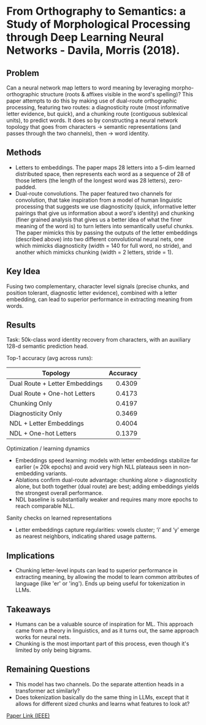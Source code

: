 # From Orthography to Semantics: a Study of Morphological Processing through Deep Learning Neural Networks - Davila, Morris (2018).

## Problem
Can a neural network map letters to word meaning by leveraging morpho-orthographic structure (roots & affixes visible in the word's spelling)? This paper attempts to do this by making use of dual-route orthographic processing, featuring two routes: a diagnosticity route (most informative letter evidence, but quick), and a chunking route (contiguous sublexical units), to predict words. It does so by constructing a neural network topology that goes from characters -> semantic representations (and passes through the two channels), then -> word identity.

## Methods
 - Letters to embeddings. The paper maps 28 letters into a 5-dim learned distributed space, then represents each word as a sequence of 28 of those letters (the length of the longest word was 28 letters), zero-padded.
 - Dual-route convolutions. The paper featured two channels for convolution, that take inspiration from a model of human linguistic processing that suggests we use diagnosticity (quick, informative letter pairings that give us information about a word's identity) and chunking (finer grained analysis that gives us a better idea of what the finer meaning of the word is) to turn letters into semantically useful chunks. The paper mimicks this by passing the outputs of the letter embeddings (described above) into two different convolutional neural nets, one which mimicks diagnosticity (width = 140 for full word, no stride), and another which mimicks chunking  (width = 2 letters, stride = 1).

## Key Idea
Fusing two complementary, character level signals (precise chunks, and position tolerant, diagnostic letter evidence), combined with a letter embedding, can lead to superior performance in extracting meaning from words.

## Results

Task: 50k-class word identity recovery from characters, with an auxiliary 128-d semantic prediction head.

Top-1 accuracy (avg across runs):

| Topology                         | Accuracy |
|----------------------------------|---------:|
| Dual Route + Letter Embeddings   | 0.4309 |
| Dual Route + One-hot Letters     | 0.4173 |
| Chunking Only                    | 0.4197 |
| Diagnosticity Only               | 0.3469 |
| NDL + Letter Embeddings          | 0.4004 |
| NDL + One-hot Letters            | 0.1379 |

Optimization / learning dynamics
- Embeddings speed learning: models with letter embeddings stabilize far earlier (≈ 20k epochs) and avoid very high NLL plateaus seen in non-embedding variants.
- Ablations confirm dual-route advantage: chunking alone > diagnosticity alone, but both together (dual route) are best; adding embeddings yields the strongest overall performance.
- NDL baseline is substantially weaker and requires many more epochs to reach comparable NLL.

Sanity checks on learned representations
- Letter embeddings capture regularities: vowels cluster; ‘i’ and ‘y’ emerge as nearest neighbors, indicating shared usage patterns.

## Implications
 - Chunking letter-level inputs can lead to superior performance in extracting meaning, by allowing the model to learn common attributes of language (like 'er' or 'ing'). Ends up being useful for tokenization in LLMs.
 
## Takeaways
 - Humans can be a valuable source of inspiration for ML. This approach came from a theory in linguistics, and as it turns out, the same approach works for neural nets.
 - Chunking is the most important part of this process, even though it's limited by only being bigrams.
## Remaining Questions
 - This model has two channels. Do the separate attention heads in a transformer act similarly?
 - Does tokenization basically do the same thing in LLMs, except that it allows for different sized chunks and learns what features to look at?

[Paper Link (IEEE)](https://ieeexplore.ieee.org/document/8489686)